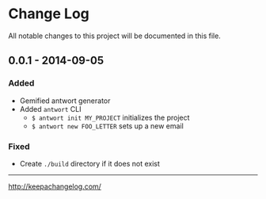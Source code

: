 # Change Log
All notable changes to this project will be documented in this file.

## 0.0.1 - 2014-09-05

### Added

* Gemified antwort generator
* Added `antwort` CLI
  * `$ antwort init MY_PROJECT` initializes the project 
  * `$ antwort new FOO_LETTER` sets up a new email 

### Fixed

* Create `./build` directory if it does not exist

---

<http://keepachangelog.com/>
